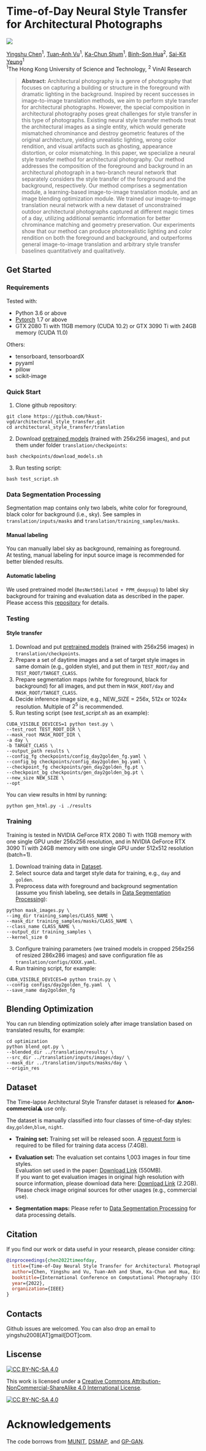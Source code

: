 # Time-of-Day Neural Style Transfer for Architectural Photographs


<a href="https://chenyingshu.github.io/time_of_day/"><img src="https://img.shields.io/badge/WEBSITE-Visit%20project%20page-blue?style=for-the-badge"></a>
<!-- <a href="https://github.com/hkust-vgd/architectural_style_transfer"><img src="https://img.shields.io/badge/CODE-Access%20Github-red?style=for-the-badge"></a> -->

[Yingshu Chen]()<sup>1</sup>,
[Tuan-Anh Vu]()<sup>1</sup>,
[Ka-Chun Shum]()<sup>1</sup>,
[Binh-Son Hua](https://sonhua.github.io/)<sup>2</sup>,
[Sai-Kit Yeung](https://www.saikit.org/)<sup>1</sup> <br>
<sup>1</sup>The Hong Kong University of Science and Technology, <sup>2</sup> VinAI Research

> **Abstract:** 
Architectural photography is a genre of photography that focuses on capturing a building or structure in the foreground with dramatic lighting in the background. Inspired by recent successes in image-to-image translation methods, we aim to perform style transfer for architectural photographs. However, the special composition in architectural photography poses great challenges for style transfer in this type of photographs. Existing neural style transfer methods treat the architectural images as a single entity, which would generate mismatched chrominance and destroy geometric features of the original architecture, yielding unrealistic lighting, wrong color rendition, and visual artifacts such as ghosting, appearance distortion, or color mismatching. In this paper, we specialize a neural style transfer method for architectural photography. Our method addresses the composition of the foreground and background in an architectural photograph in a two-branch neural network that separately considers the style transfer of the foreground and the background, respectively. Our method comprises a segmentation module, a learning-based image-to-image translation module, and an image blending optimization module. We trained our image-to-image translation neural network with a new dataset of unconstrained outdoor architectural photographs captured at different magic times of a day, utilizing additional semantic information for better chrominance matching and geometry preservation. Our experiments show that our method can produce photorealistic lighting and color rendition on both the foreground and background, and outperforms general image-to-image translation and arbitrary style transfer baselines quantitatively and qualitatively. 

## Get Started
<!--:eyes: Source code will be released soon. Please stay tuned.:eyes:-->

### Requirements
<!-- Tested with Python 3.6 or above + Pytorch 1.6 + GTX 1080 Ti with 11GB memory (CUDA 10.1). <br> -->
Tested with:
- Python 3.6 or above
- [Pytorch](https://pytorch.org/) 1.7 or above
- GTX 2080 Ti with 11GB memory (CUDA 10.2) or GTX 3090 Ti with 24GB memory (CUDA 11.0)

Others:
- tensorboard, tensorboardX
- pyyaml
- pillow
- scikit-image

### Quick Start 
1. Clone github repository:
```
git clone https://github.com/hkust-vgd/architectural_style_transfer.git
cd architectural_style_transfer/translation
```
2. Download [pretrained models](https://hkustconnect-my.sharepoint.com/:u:/g/personal/ychengw_connect_ust_hk/EfrezLEVWgZCtqCbAD_2d9YBAtz722sxbMfxXXSJmPK2tA?download=1) (trained with 256x256 images), and put them under folder `translation/checkpoints`:
```
bash checkpoints/download_models.sh
```
3. Run testing script:
```
bash test_script.sh
```

### Data Segmentation Processing
Segmentation map contains only two labels, white color for foreground, black color for background (i.e., sky). See samples in `translation/inputs/masks` and `translation/training_samples/masks`.

#### Manual labeling
You can manually label sky as background, remaining as foreground. <br>
At testing, manual labeling for input source image is recommended for better blended results.

#### Automatic labeling
We used pretrained model (`ResNet50dilated + PPM_deepsup`) to label sky background for training and evaluation data as described in the paper.
Please access this [repository](https://github.com/CSAILVision/semantic-segmentation-pytorch#supported-models) for details.

### Testing

#### Style transfer
1. Download and put [pretrained models](https://hkustconnect-my.sharepoint.com/:u:/g/personal/ychengw_connect_ust_hk/EfrezLEVWgZCtqCbAD_2d9YBAtz722sxbMfxXXSJmPK2tA?download=1) (trained with 256x256 images) in `translation/checkpoints`.
2. Prepare a set of daytime images and a set of target style images in same domain (e.g., golden style), and put them in `TEST_ROOT/day` and `TEST_ROOT/TARGET_CLASS`.
3. Prepare segmentation maps (white for foreground, black for background) for all images, and put them in `MASK_ROOT/day` and `MASK_ROOT/TARGET_CLASS`.
4. Decide inference image size, e.g., NEW_SIZE = 256x, 512x or 1024x resolution. Multiple of $2^5$ is recommended.
5. Run testing script (see *test_script.sh* as an example):
```
CUDA_VISIBLE_DEVICES=1 python test.py \
--test_root TEST_ROOT_DIR \
--mask_root MASK_ROOT_DIR \
-a day \
-b TARGET_CLASS \
--output_path results \
--config_fg checkpoints/config_day2golden_fg.yaml \
--config_bg checkpoints/config_day2golden_bg.yaml \
--checkpoint_fg checkpoints/gen_day2golden_fg.pt \
--checkpoint_bg checkpoints/gen_day2golden_bg.pt \
--new_size NEW_SIZE \
--opt
```
You can view results in html by running:
```
python gen_html.py -i ./results 
```

<!--
#### Style interpolation
1. Download [pretrained models](https://hkustconnect-my.sharepoint.com/:u:/g/personal/ychengw_connect_ust_hk/EfrezLEVWgZCtqCbAD_2d9YBAtz722sxbMfxXXSJmPK2tA?download=1) (trained with 256x256 images).
2. Prepare a daytime image and two target style images of same class (each in any resolution).
3. Prepare segmentation maps (white for foreground, black for background) for all images.
4. Run testing script:
```
TBD
```
-->

### Training
Training is tested in NVIDIA GeForce RTX 2080 Ti with 11GB memory with one single GPU under 256x256 resolution,
and in NVIDIA GeForce RTX 3090 Ti with 24GB memory with one single GPU under 512x512 resolution (batch=1).

1. Download training data in [Dataset](#dataset).
2. Select source data and target style data for training, e.g., `day` and `golden`.
3. Preprocess data with foreground and background segmentation (assume you finish labeling, see details in [Data Segmentation Processing](#data-segmentation-processing)):
```
python mask_images.py \
--img_dir training_samples/CLASS_NAME \
--mask_dir training_samples/masks/CLASS_NAME \
--class_name CLASS_NAME \
--output_dir training_samples \
--kernel_size 0
```
3. Configure training parameters (we trained models in cropped 256x256 of resized 286x286 images) and save configuration file as `translation/configs/XXXX.yaml`.
4. Run training script, for example:
```
CUDA_VISIBLE_DEVICES=0 python train.py \
--config configs/day2golden_fg.yaml  \
--save_name day2golden_fg
```

## Blending Optimization
You can run blending optimization solely after image translation based on translated results, for example:
```
cd optimization
python blend_opt.py \
--blended_dir ../translation/results/ \
--src_dir ../translation/inputs/images/day/ \
--mask_dir ../translation/inputs/masks/day \
--origin_res
```

## Dataset
The Time-lapse Architectural Style Transfer dataset is released for :warning:**non-commercial**:warning: use only.

The dataset is manually classified into four classes of time-of-day styles: `day`,`golden`,`blue`, `night`.

- **Training set:**
Training set will be released soon.
A [request form](https://forms.gle/wUrXgdWAEki73B9X9) is required to be filled for training data access (7.4GB).

- **Evaluation set:**
The evaluation set contains 1,003 images in four time styles. <br>
Evaluation set used in the paper: [Download Link](https://hkustconnect-my.sharepoint.com/:u:/g/personal/ychengw_connect_ust_hk/ERdVPaeZXgBNo0rluxa9qBwBSufzDo0y1Gy2bRRPNYNOPQ?download=1) (550MB). <br>
If you want to get evaluation images in original high resolution with source information, please download data here: [Download Link](https://hkustconnect-my.sharepoint.com/:u:/g/personal/ychengw_connect_ust_hk/ERZUW4-GmPtNm3C2OacU_Y8BAVrMWah3cW5kJwvkvbbGKw?download=1) (2.2GB). Please check image original sources for other usages (e.g., commercial use).

- **Segmentation maps:**
Please refer to [Data Segmentation Processing](#data-segmentation-processing) for data processing details. <br>
<!--You can also download manual labelled testing and evaluation segmentation maps: [TBD]().-->

## Citation
If you find our work or data useful in your research, please consider citing: 
```bibtex
@inproceedings{chen2022timeofday,
  title={Time-of-Day Neural Style Transfer for Architectural Photographs},
  author={Chen, Yingshu and Vu, Tuan-Anh and Shum, Ka-Chun and Hua, Binh-Son and Yeung, Sai-Kit},
  booktitle={International Conference on Computational Photography (ICCP)},
  year={2022},
  organization={IEEE}
}
```
## Contacts
Github issues are welcomed. You can also drop an email to yingshu2008[AT]gmail[DOT]com.

## Liscense
[![CC BY-NC-SA 4.0][cc-by-nc-sa-shield]][cc-by-nc-sa]

This work is licensed under a
[Creative Commons Attribution-NonCommercial-ShareAlike 4.0 International License][cc-by-nc-sa].

[![CC BY-NC-SA 4.0][cc-by-nc-sa-image]][cc-by-nc-sa]

[cc-by-nc-sa]: http://creativecommons.org/licenses/by-nc-sa/4.0/
[cc-by-nc-sa-image]: https://licensebuttons.net/l/by-nc-sa/4.0/88x31.png
[cc-by-nc-sa-shield]: https://img.shields.io/badge/License-CC%20BY--NC--SA%204.0-lightgrey.svg

# Acknowledgements
The code borrows from [MUNIT](https://github.com/NVlabs/MUNIT), [DSMAP](https://github.com/acht7111020/DSMAP), and [GP-GAN](https://github.com/wuhuikai/GP-GAN).

